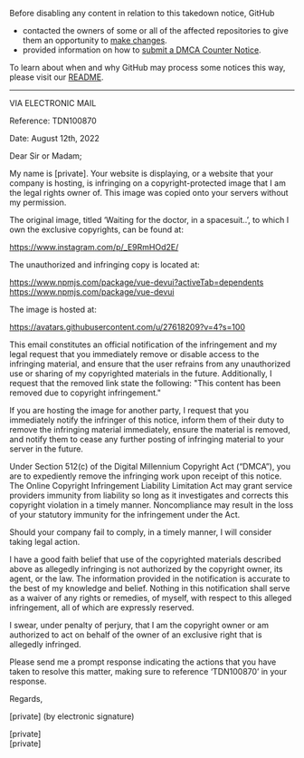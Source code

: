 Before disabling any content in relation to this takedown notice, GitHub
- contacted the owners of some or all of the affected repositories to give them an opportunity to [make changes](https://docs.github.com/en/github/site-policy/dmca-takedown-policy#a-how-does-this-actually-work).
- provided information on how to [submit a DMCA Counter Notice](https://docs.github.com/en/articles/guide-to-submitting-a-dmca-counter-notice).

To learn about when and why GitHub may process some notices this way, please visit our [README](https://github.com/github/dmca/blob/master/README.md#anatomy-of-a-takedown-notice).

---

VIA ELECTRONIC MAIL

Reference: TDN100870

Date: August 12th, 2022

Dear Sir or Madam;

My name is [private]. Your website is displaying, or a website that your company is hosting, is infringing on a copyright-protected image that I am the legal rights owner of. This image was copied onto your servers without my permission.

The original image, titled ‘Waiting for the doctor, in a spacesuit..’, to which I own the exclusive copyrights, can be found at:

https://www.instagram.com/p/_E9RmHOd2E/  

The unauthorized and infringing copy is located at:

https://www.npmjs.com/package/vue-devui?activeTab=dependents  
https://www.npmjs.com/package/vue-devui  

The image is hosted at:

https://avatars.githubusercontent.com/u/27618209?v=4?s=100

This email constitutes an official notification of the infringement and my legal request that you immediately remove or disable access to the infringing material, and ensure that the user refrains from any unauthorized use or sharing of my copyrighted materials in the future. Additionally, I request that the removed link state the following: "This content has been removed due to copyright infringement."

If you are hosting the image for another party, I request that you immediately notify the infringer of this notice, inform them of their duty to remove the infringing material immediately, ensure the material is removed, and notify them to cease any further posting of infringing material to your server in the future.

Under Section 512(c) of the Digital Millennium Copyright Act (“DMCA”), you are to expediently remove the infringing work upon receipt of this notice. The Online Copyright Infringement Liability Limitation Act may grant service providers immunity from liability so long as it investigates and corrects this copyright violation in a timely manner. Noncompliance may result in the loss of your statutory immunity for the infringement under the Act.

Should your company fail to comply, in a timely manner, I will consider taking legal action.

I have a good faith belief that use of the copyrighted materials described above as allegedly infringing is not authorized by the copyright owner, its agent, or the law. The information provided in the notification is accurate to the best of my knowledge and belief. Nothing in this notification shall serve as a waiver of any rights or remedies, of myself, with respect to this alleged infringement, all of which are expressly reserved.

I swear, under penalty of perjury, that I am the copyright owner or am authorized to act on behalf of the owner of an exclusive right that is allegedly infringed.

Please send me a prompt response indicating the actions that you have taken to resolve this matter, making sure to reference ‘TDN100870’ in your response.

Regards,

[private] (by electronic signature)

[private]  
[private]
